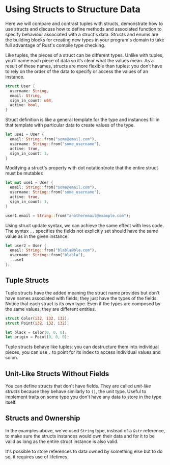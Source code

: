 # Using Structs to Structure Data

Here we will compare and contrast tuples with structs, demonstrate how to use structs
and discuss how to define methods and associated function to specify behaviour associated
with a struct's data. Structs and enums are the building blocks for creating new types
in your program's domain to take full advantage of Rust's compile type checking.

Like tuples, the pieces of a struct can be different types. Unlike with tuples, you’ll name each piece of data so it’s clear what the values mean.
As a result of these names, structs are more flexible than tuples: you don’t have to rely on the order of the data to specify or access the values of an instance.

```rust
struct User {
  username: String,
  email: String,
  sign_in_count: u64,
  active: bool,
}
```

Struct definition is like a general template for the type and instances fill in that template with particular data to create values of the type.

```rust
let use1 = User {
  email: String::from("some@email.com"),
  username: String::from("some_username"),
  active: true,
  sign_in_count: 1,
}
```

Modifying a struct's property with dot notation(note that the entire struct must be mutable):

```rust
let mut use1 = User {
  email: String::from("some@email.com"),
  username: String::from("some_username"),
  active: true,
  sign_in_count: 1,
}

user1.email = String::from("anotheremail@example.com");
```

Using struct update syntax, we can achieve the same effect with less code. The syntax
`..` specifies the fields not explicitly set should have the same value as in the given
instance.

```rust
let user2 = User {
  email: String::from("blabla@bla.com"),
  username: String::from("blabla"),
  ..use1
};
```

## Tuple Structs

Tuple structs have the added meaning the struct name provides but don't have names associated
with fields; they just have the types of the fields. Notice that each struct is its own type.
Even if the types are composed by the same values, they are different entities.

```rust
struct Color(i32, i32, i32);
struct Point(i32, i32, i32);

let black = Color(0, 0, 0);
let origin = Point(0, 0, 0);
```

Tuple structs behave like tuples: you can destructure them into individual pieces, you can use
`.` to point for its index to access individual values and so on.

## Unit-Like Structs Without Fields

You can define structs that don't have fields. They are called *unit-like structs* because
they behave similarly to `()`, the unit type. Useful to implement traits on some type you don't
have any data to store in the type itself.

## Structs and Ownership

In the examples above, we've used `String` type, instead of a `&str` reference, to make sure the structs instances would own their data and for it to be valid as long as the entire struct instance is also valid.

It's possible to store references to data owned by something else but to do so, it requires use of lifetimes.